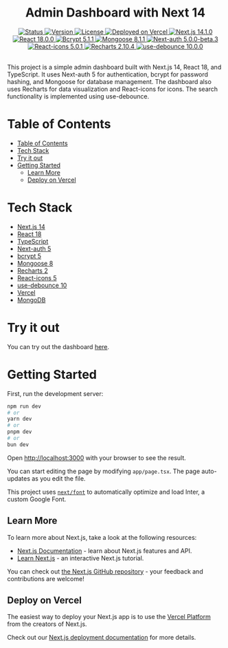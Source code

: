 <div align="center">
  <h1>Admin Dashboard with Next 14 </h1>
</div>

<div align="center">
  <a href="/README.md">
    <img 
      src="https://img.shields.io/badge/Status-Complete-success.svg" 
      alt="Status" 
    />
  </a>
  <a href="/package.json">
    <img 
      src="https://img.shields.io/badge/Version-1.0.0-blue.svg" 
      alt="Version" 
    />
  </a>
  <a href="/LICENSE">
    <img 
      src="https://img.shields.io/badge/License-MIT-green.svg" 
      alt="License" 
    />
  </a>
  <a href="https://vercel.com/">
    <img
      src="https://img.shields.io/badge/vercel-Deployed-success.svg?style=flat&logo=vercel"
      alt="Deployed on Vercel"
    />
  </a>
  <a href="https://nextjs.org/">
    <img 
      src="https://img.shields.io/badge/Next.js-14.1.0-blue?style=flat&logo=next.js" 
      alt="Next.js 14.1.0" 
    />
  </a>
  <a href="https://reactjs.org/">
    <img 
      src="https://img.shields.io/badge/React-18.0.0-blue?style=flat&logo=react" 
      alt="React 18.0.0" 
    />
  </a>
  <a href="https://www.npmjs.com/package/bcrypt">
    <img 
      src="https://img.shields.io/badge/bcrypt-5.1.1-blue?style=flat&logo=npm" 
      alt="Bcrypt 5.1.1" 
    />
  </a>
  <a href="https://www.npmjs.com/package/mongoose">
    <img 
      src="https://img.shields.io/badge/Mongoose-8.1.1-blue?style=flat&logo=npm" 
      alt="Mongoose 8.1.1" 
    />
  </a>
  <a href="https://www.npmjs.com/package/next-auth">
    <img 
      src="https://img.shields.io/badge/Next--auth-5.0.0--beta.3-blue?style=flat&logo=npm" 
      alt="Next-auth 5.0.0-beta.3" 
    />
  </a>
  <a href="https://www.npmjs.com/package/react-icons">
    <img 
      src="https://img.shields.io/badge/React--icons-5.0.1-blue?style=flat&logo=npm" 
      alt="React-icons 5.0.1" 
    />
  </a>
  <a href="http://recharts.org/en-US/">
    <img 
      src="https://img.shields.io/badge/Recharts-2.10.4-blue?style=flat&logo=javascript" 
      alt="Recharts 2.10.4" 
    />
  </a>
  <a href="https://www.npmjs.com/package/use-debounce">
    <img 
      src="https://img.shields.io/badge/use--debounce-10.0.0-blue?style=flat&logo=npm" 
      alt="use-debounce 10.0.0" 
    />
  </a>
</div>
<br />

This project is a simple admin dashboard built with Next.js 14, React 18, and TypeScript. It uses Next-auth 5 for authentication, bcrypt for password hashing, and Mongoose for database management. The dashboard also uses Recharts for data visualization and React-icons for icons. The search functionality is implemented using use-debounce.

# Table of Contents

- [Table of Contents](#table-of-contents)
- [Tech Stack](#tech-stack)
- [Try it out](#try-it-out)
- [Getting Started](#getting-started)
  - [Learn More](#learn-more)
  - [Deploy on Vercel](#deploy-on-vercel)

# Tech Stack
- [Next.js 14](https://nextjs.org/)
- [React 18](https://reactjs.org/)
- [TypeScript](https://www.typescriptlang.org/)
- [Next-auth 5](https://next-auth.js.org/)
- [bcrypt 5](https://www.npmjs.com/package/bcrypt)
- [Mongoose 8](https://www.npmjs.com/package/mongoose)
- [Recharts 2](http://recharts.org/en-US/)
- [React-icons 5](https://www.npmjs.com/package/react-icons)
- [use-debounce 10](https://www.npmjs.com/package/use-debounce)
- [Vercel](https://vercel.com/)
- [MongoDB](https://www.mongodb.com/)

# Try it out

You can try out the dashboard [here](https://admin-dashboard-next.vercel.app/).

# Getting Started

First, run the development server:

```bash
npm run dev
# or
yarn dev
# or
pnpm dev
# or
bun dev
```

Open [http://localhost:3000](http://localhost:3000) with your browser to see the result.

You can start editing the page by modifying `app/page.tsx`. The page auto-updates as you edit the file.

This project uses [`next/font`](https://nextjs.org/docs/basic-features/font-optimization) to automatically optimize and load Inter, a custom Google Font.

## Learn More

To learn more about Next.js, take a look at the following resources:

- [Next.js Documentation](https://nextjs.org/docs) - learn about Next.js features and API.
- [Learn Next.js](https://nextjs.org/learn) - an interactive Next.js tutorial.

You can check out [the Next.js GitHub repository](https://github.com/vercel/next.js/) - your feedback and contributions are welcome!

## Deploy on Vercel

The easiest way to deploy your Next.js app is to use the [Vercel Platform](https://vercel.com/new?utm_medium=default-template&filter=next.js&utm_source=create-next-app&utm_campaign=create-next-app-readme) from the creators of Next.js.

Check out our [Next.js deployment documentation](https://nextjs.org/docs/deployment) for more details.

